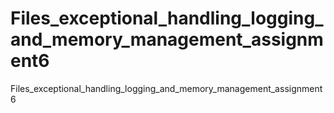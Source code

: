 # Files_exceptional_handling_logging_and_memory_management_assignment6
Files_exceptional_handling_logging_and_memory_management_assignment6
